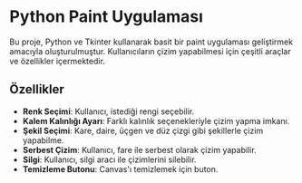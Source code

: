 # Python Paint Uygulaması

Bu proje, Python ve Tkinter kullanarak basit bir paint uygulaması geliştirmek amacıyla oluşturulmuştur. Kullanıcıların çizim yapabilmesi için çeşitli araçlar ve özellikler içermektedir.

## Özellikler

- **Renk Seçimi**: Kullanıcı, istediği rengi seçebilir.
- **Kalem Kalınlığı Ayarı**: Farklı kalınlık seçenekleriyle çizim yapma imkanı.
- **Şekil Seçimi**: Kare, daire, üçgen ve düz çizgi gibi şekillerle çizim yapabilme.
- **Serbest Çizim**: Kullanıcı, fare ile serbest olarak çizim yapabilir.
- **Silgi**: Kullanıcı, silgi aracı ile çizimlerini silebilir.
- **Temizleme Butonu**: Canvas'ı temizlemek için buton.
